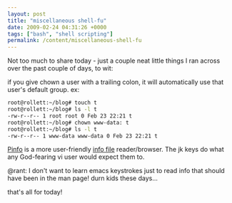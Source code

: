 ```yaml
---
layout: post
title: "miscellaneous shell-fu"
date: 2009-02-24 04:31:26 +0000
tags: ["bash", "shell scripting"]
permalink: /content/miscellaneous-shell-fu
---
```


Not too much to share today - just a couple neat little things I ran
across over the past couple of days, to wit:

if you give chown a user with a trailing colon, it will automatically
use that user's default group. ex:

``` sh
root@rollett:~/blog# touch t
root@rollett:~/blog# ls -l t
-rw-r--r-- 1 root root 0 Feb 23 22:21 t
root@rollett:~/blog# chown www-data: t
root@rollett:~/blog# ls -l t
-rw-r--r-- 1 www-data www-data 0 Feb 23 22:21 t
```

[Pinfo](http://pinfo.sourceforge.net/) is a more user-friendly [info
file](http://www.gnu.org/software/texinfo/) reader/browser. The jk keys
do what any God-fearing vi user would expect them to.

@rant: I don't want to learn emacs keystrokes just to read info that
should have been in the man page! durn kids these days...

that's all for today!
